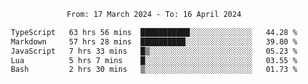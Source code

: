 <div align="center">
<p style="text-align: center;">
<!--START_SECTION:waka-->

```txt
From: 17 March 2024 - To: 16 April 2024

TypeScript   63 hrs 56 mins  ███████████░░░░░░░░░░░░░░   44.28 %
Markdown     57 hrs 28 mins  ██████████░░░░░░░░░░░░░░░   39.80 %
JavaScript   7 hrs 33 mins   █▒░░░░░░░░░░░░░░░░░░░░░░░   05.23 %
Lua          5 hrs 7 mins    █░░░░░░░░░░░░░░░░░░░░░░░░   03.55 %
Bash         2 hrs 30 mins   ▒░░░░░░░░░░░░░░░░░░░░░░░░   01.73 %
```

<!--END_SECTION:waka-->
</p>
</div>
